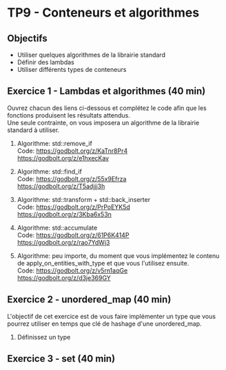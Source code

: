 # TP9 - Conteneurs et algorithmes

## Objectifs

- Utiliser quelques algorithmes de la librairie standard
- Définir des lambdas
- Utiliser différents types de conteneurs

## Exercice 1 - Lambdas et algorithmes (40 min)

Ouvrez chacun des liens ci-dessous et complétez le code afin que les fonctions produisent les résultats attendus.  
Une seule contrainte, on vous imposera un algorithme de la librairie standard à utiliser.

1. Algorithme: std::remove_if  
   Code: https://godbolt.org/z/KaTnr8Pr4  
  https://godbolt.org/z/e1hxecKav

2. Algorithme: std::find_if  
   Code: https://godbolt.org/z/55x9Efrza  
   https://godbolt.org/z/T5adjjj3h

3. Algorithme: std::transform + std::back_inserter  
   Code: https://godbolt.org/z/PrPoEYK5d  
   https://godbolt.org/z/3Kba6x53n

4. Algorithme: std::accumulate  
   Code: https://godbolt.org/z/61P6K414P  
   https://godbolt.org/z/rao7YdWj3

6. Algorithme: peu importe, du moment que vous implémentez le contenu de apply_on_entities_with_type et que vous l'utilisez ensuite.  
   Code: https://godbolt.org/z/v5rn1aqGe  
   https://godbolt.org/z/d3je369GY


## Exercice 2 - unordered_map (40 min)

L'objectif de cet exercice est de vous faire implémenter un type que vous pourrez utiliser en temps que clé de hashage d'une unordered_map.

1. Définissez un type 

## Exercice 3 - set (40 min)

